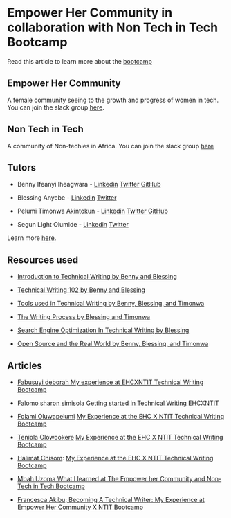 # Empower Her Community in collaboration with Non Tech in Tech Bootcamp

Read this article to learn more about the [bootcamp](https://nontechintech.substack.com/p/nontechnicalbootcamp?r=k766r&s=w&utm_campaign=post&utm_medium=web&utm_source=direct)

## Empower Her Community

A female community seeing to the growth and progress of women in tech. You can join the slack group [here](https://linktr.ee/EmpowerHerCommunity).

## Non Tech in Tech

A community of Non-techies in Africa. You can join the slack group [here](https://join.slack.com/t/nontechintech/shared_invite/zt-1elj2fo4m-mi0HWRhkC5R8jjkxw73ikg)

## Tutors

- Benny Ifeanyi Iheagwara - [Linkedin](https://www.linkedin.com/in/ifeanyi-iheagwara/) [Twitter](https://twitter.com/Bennykillua) [GitHub](https://github.com/Bennykillua)

- Blessing Anyebe - [Linkedin](https://www.linkedin.com/in/anyebe-blessing-ene-kwennb/) [Twitter](https://twitter.com/KwennB)

- Pelumi Timonwa Akintokun - [Linkedin](https://www.linkedin.com/in/pelumi-akintokun/) [Twitter](https://twitter.com/timonwa_) [GitHub](https://github.com/timonwa)

- Segun Light Olumide - [Linkedin](https://www.linkedin.com/in/wonexo/) [Twitter](https://twitter.com/wonexo)

Learn more [here](https://twitter.com/empowerhercom/status/1554066239047274498?s=20&t=FpcUvRbr0vroejf1fneanw).

## Resources used

- [Introduction to Technical Writing by Benny and Blessing](https://docs.google.com/presentation/d/1iQjS8ng7s8cNnbX_-pmcaVX_fiJrZTLdcDvdKSySq9s/edit?usp=sharing)

- [Technical Writing 102 by Benny and Blessing](https://docs.google.com/presentation/d/15qSEnL9TNgbgrNFrSIeE987ZwcRMG1auNwX5NyRLcFU/edit?usp=sharing)

- [Tools used in Technical Writing by Benny, Blessing, and Timonwa](https://docs.google.com/presentation/d/1mtu9CryVeydr9y_YmL9PUAM5Sv_ZPO6pwDlPAiqsk7Q/edit?usp=sharing)

- [The Writing Process by Blessing and Timonwa](https://docs.google.com/presentation/d/1p4ftBJtoDG02H4yRaxEBNWnuGllChiqm64qmpeIHYiA/edit?usp=sharing)

- [Search Engine Optimization In Technical Writing by Blessing](https://docs.google.com/presentation/d/1xLdw45nrxWwARveF7e2cNq7HWQKX_2fYNNU23Lr7LF4/edit?usp=sharing)

- [Open Source and the Real World by Benny, Blessing, and Timonwa](https://docs.google.com/presentation/d/19QLEWGtSAdsvFsHLWOdIlLx6hnI-M6ZcS8XcczEQhcE/edit?usp=sharing)

## Articles

- [Fabusuyi deborah My experience at EHCXNTIT Technical Writing Bootcamp](https://medium.com/@fabusuyideborah03/my-experience-at-ehc-x-ntit-bootcamp-47fdae6baad3)

- [Falomo sharon simisola](https://github.com/falsharion) [ Getting started in Technical Writing EHCXNTIT](https://falomosharon.hashnode.dev/getting-started-in-technical-writing)

- [Folami Oluwapelumi](https://github.com/Pep7799) [My Experience at the EHC X NTIT Technical Writing Bootcamp](https://supergirlp.hashnode.dev/my-experience-at-the-empower-her-community-x-non-tech-in-tech-bootcamp)

- [Teniola Olowookere](https://github.com/Teniola-theDev) [My Experience at the EHC X NTIT Technical Writing Bootcamp](https://teniolaxyz.hashnode.dev/my-experience-at-the-empower-her-community-x-non-tech-in-tech-bootcamp)

- [Halimat Chisom](https://github.com/Chisomgold): [My Experience at the EHC X NTIT Technical Writing Bootcamp](https://medium.com/@gearthdexter/bootcamp-experience-with-empower-her-x-non-tech-in-tech-technical-writing-de590524c2ce)

- [Mbah Uzoma What I learned at The Empower her Community and Non-Tech in Tech Bootcamp](https://amytex5.hashnode.dev/what-i-learned-during-the-empower-her-community-and-non-tech-in-tech-bootcamp)

- [Francesca Akibu](https://github.com/ThisChes):[ Becoming A Technical Writer: My Experience at Empower Her Community X NTIT Bootcamp](https://medium.com/@francescaobadan01/becoming-a-technical-writer-my-experience-at-empower-her-community-x-ntit-bootcamp-e611e9fbf6a0)
